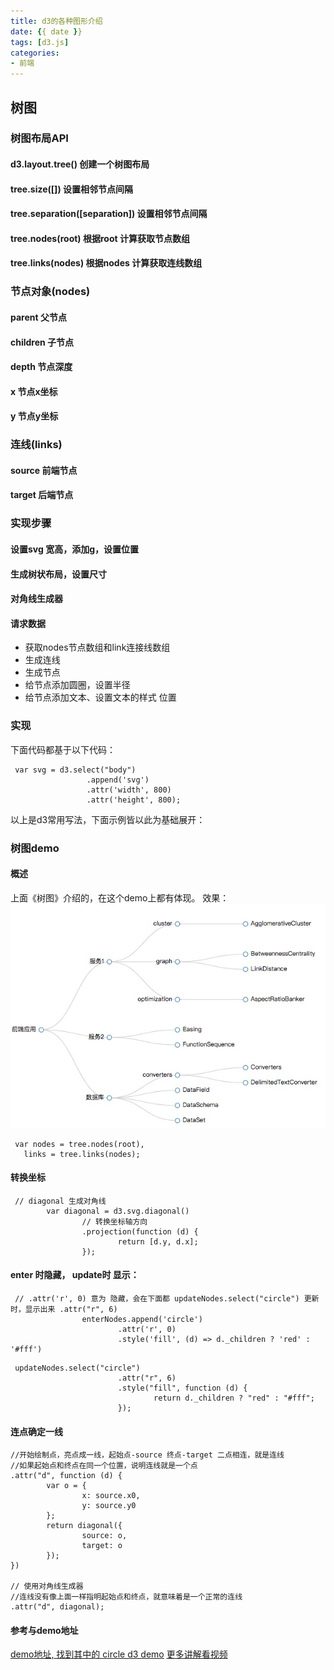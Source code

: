 ```yaml
---
title: d3的各种图形介绍
date: {{ date }}
tags: [d3.js]
categories: 
- 前端
---
```


## 树图
### 树图布局API
#### d3.layout.tree() 创建一个树图布局
#### tree.size([]) 设置相邻节点间隔
#### tree.separation([separation]) 设置相邻节点间隔
#### tree.nodes(root) 根据root 计算获取节点数组
#### tree.links(nodes) 根据nodes 计算获取连线数组
### 节点对象(nodes)
#### parent 父节点
#### children 子节点
#### depth 节点深度
#### x 节点x坐标
#### y 节点y坐标
### 连线(links)
#### source 前端节点
#### target 后端节点
### 实现步骤
#### 设置svg 宽高，添加g，设置位置
#### 生成树状布局，设置尺寸
#### 对角线生成器
#### 请求数据
- 获取nodes节点数组和link连接线数组
- 生成连线
- 生成节点
- 给节点添加圆圈，设置半径
- 给节点添加文本、设置文本的样式 位置
### 实现
下面代码都基于以下代码：
```
 var svg = d3.select("body")
                 .append('svg')
                 .attr('width', 800)
                 .attr('height', 800);
```
以上是d3常用写法，下面示例皆以此为基础展开：

### 树图demo
#### 概述
上面《树图》介绍的，在这个demo上都有体现。
效果：
![](/image/d3/layout/tree1.jpg)

```
 var nodes = tree.nodes(root),
   links = tree.links(nodes);
```
#### 转换坐标
```
 // diagonal 生成对角线
        var diagonal = d3.svg.diagonal()
                // 转换坐标轴方向
                .projection(function (d) {
                        return [d.y, d.x];
                });
```
#### enter 时隐藏， update时 显示：
```
 // .attr('r', 0) 意为 隐藏，会在下面都 updateNodes.select("circle") 更新时，显示出来 .attr("r", 6)
                enterNodes.append('circle')
                        .attr('r', 0)
                        .style('fill', (d) => d._children ? 'red' : '#fff')
```
```
 updateNodes.select("circle")
                        .attr("r", 6)
                        .style("fill", function (d) {
                                return d._children ? "red" : "#fff";
                        });
```
#### 连点确定一线
```
//开始绘制点，亮点成一线，起始点-source 终点-target 二点相连，就是连线
//如果起始点和终点在同一个位置，说明连线就是一个点
.attr("d", function (d) {
        var o = {
                x: source.x0,
                y: source.y0
        };
        return diagonal({
                source: o,
                target: o
        });
})

// 使用对角线生成器
//连线没有像上面一样指明起始点和终点，就意味着是一个正常的连线
.attr("d", diagonal);
```
#### 参考与demo地址
[demo地址, 找到其中的 circle d3 demo](https://github.com/YeWills/nodemon-server-template/tree/d3-demo)
[更多讲解看视频](https://ke.qq.com/course/306436?taid=2254411154107652)